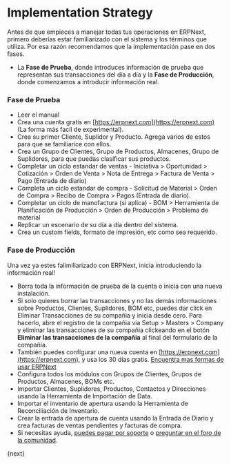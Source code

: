 <!-- add-breadcrumbs -->
# Implementation Strategy

Antes de que empieces a manejar todas tus operaciones en ERPNext, primero
deberías estar familiarizado con el sistema y los términos que utiliza.
	Por esa razón recomendamos que la implementación pase en dos fases.

  * La **Fase de Prueba**, donde introduces información de prueba que representan sus transacciones del día a día y la **Fase de Producción**, donde comenzamos a introducir información real.

### Fase de Prueba

  * Leer el manual
  * Crea una cuenta gratis en [https://erpnext.com](https://erpnext.com) (La forma más facíl de experimental).
  * Crea su primer Cliente, Suplidor y Producto. Agrega varios de estos para que se familiarice con ellos.
  * Crea un Grupo de Clientes, Grupo de Productos, Almacenes, Grupo de Suplidores, para que puedas clasificar sus productos.
  * Completar un ciclo estandar de ventas - Iniciativa > Oportunidad > Cotización > Orden de Venta > Nota de Entrega > Factura de Venta > Pago (Entrada de diario)
  * Completa un ciclo estandar de compra - Solicitud de Material > Orden de Compra > Recibo de Compra > Pagos (Entrada de diario).
  * Completar un ciclo de manofactura (si aplica) - BOM > Herramienta de Planificación de Producción > Orden de Producción > Problema de material
  * Replicar un escenario de su día a día dentro del sistema.
  * Crea un custom fields, formato de impresión, etc como sea requerido.

### Fase de Producción

Una vez ya estes falimiliarizado con ERPNext, inicia introduciendo la información real!

  * Borra toda la información de prueba de la cuenta o inicia con una nueva instalación.
  * Si solo quieres borrar las transacciones y no las demás informaciones sobre Productos, Clientes, Suplidores, BOM etc, puedes dar click en Eliminar Transacciones de su compañia y inicia desde cero. Para hacerlo, abre el registro de la compañia via Setup > Masters > Company y eliminar las transacciones de su compañia clickeando en el botón **Eliminar las transacciones de la compañia** al final del formulario de la compañia.
  * También puedes configurar una nueva cuenta en [https://erpnext.com](https://erpnext.com), y usa los 30 días gratis. [Encuentra mas formas de usar ERPNext](/introduction/getting-started-with-erpnext)
  * Configura todos los módulos con Grupos de Clientes, Grupos de Productos, Almacenes, BOMs etc.
  * Importar Clientes, Suplidores, Productos, Contactos y Direcciones usando la Herramienta de Importación de Data.
  * Importar el inventario de apertura usando la Herramienta de Reconciliación de Inventario.
  * Crear la entrada de apertura de cuenta usando la Entrada de Diario y crea facturas de ventas pendientes y facturas de compra.
  * Si necesitas ayuda, [puedes pagar por soporte](https://erpnext.com/pricing) o [preguntar en el foro de la comunidad](https://discuss.erpnext.com).

{next}
